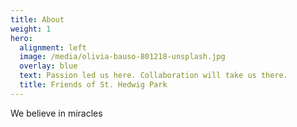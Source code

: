 ```yaml
---
title: About
weight: 1
hero:
  alignment: left
  image: /media/olivia-bauso-801218-unsplash.jpg
  overlay: blue
  text: Passion led us here. Collaboration will take us there.
  title: Friends of St. Hedwig Park
---
```

We believe in miracles

